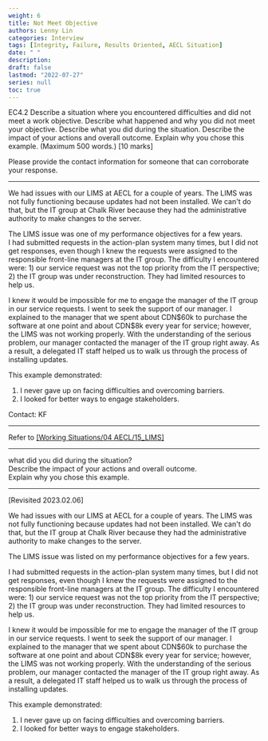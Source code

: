 ```yaml
---
weight: 6
title: Not Meet Objective
authors: Lenny Lin
categories: Interview
tags: [Integrity, Failure, Results Oriented, AECL Situation]
date: " "
description: 
draft: false
lastmod: "2022-07-27"
series: null
toc: true
---
```



EC4.2 Describe a situation where you encountered difficulties and did not meet a work objective.  Describe what happened and why you did not meet your objective.  Describe what you did during the situation.  Describe the impact of your actions and overall outcome.  Explain why you chose this example.  (Maximum 500 words.) [10 marks]

Please provide the contact information for someone that can corroborate your response.

<!--more-->

---

We had issues with our LIMS at AECL for a couple of years.  The LIMS was not fully functioning because updates had not been installed.  We can't do that, but the IT group at Chalk River because they had the administrative authority to make changes to the server.  

The LIMS issue was one of my performance objectives for a few years.  <br> I had submitted requests in the action-plan system many times, but I did not get responses, even though I knew the requests were assigned to the responsible front-line managers at the IT group.  The difficulty I encountered were: 1) our service request was not the top priority from the IT perspective; 2) the IT group was under reconstruction.  They had limited resources to help us.

I knew it would be impossible for me to engage the manager of the IT group in our service requests.  I went to seek the support of our manager.  I explained to the manager that we spent about CDN&#36;60k to purchase the software at one point and about CDN&#36;8k every year for service; however, the LIMS was not working properly.  With the understanding of the serious problem, our manager contacted the manager of the IT group right away.  As a result, a delegated IT staff helped us to walk us through the process of installing updates.

This example demonstrated:
1)	I never gave up on facing difficulties and overcoming barriers.
2)	I looked for better ways to engage stakeholders.

Contact: KF

---

Refer to <a href = "https://zhichang.netlify.app/docs/02-working-situations/04-aecl/15_lims/" target="_blank" rel="noopener noreferrer">[Working Situations/04 AECL/15_LIMS]</a>



---
what did you did during the situation?  
Describe the impact of your actions and overall outcome.  
Explain why you chose this example.

---

[Revisited 2023.02.06]  

We had issues with our LIMS at AECL for a couple of years.  The LIMS was not fully functioning because updates had not been installed.  We can't do that, but the IT group at Chalk River because they had the administrative authority to make changes to the server.  

The LIMS issue was listed on my performance objectives for a few years.  

I had submitted requests in the action-plan system many times, but I did not get responses, even though I knew the requests were assigned to the responsible front-line managers at the IT group.  The difficulty I encountered were: 1) our service request was not the top priority from the IT perspective; 2) the IT group was under reconstruction.  They had limited resources to help us.

I knew it would be impossible for me to engage the manager of the IT group in our service requests.  I went to seek the support of our manager.  I explained to the manager that we spent about CDN&#36;60k to purchase the software at one point and about CDN&#36;8k every year for service; however, the LIMS was not working properly.  With the understanding of the serious problem, our manager contacted the manager of the IT group right away.  As a result, a delegated IT staff helped us to walk us through the process of installing updates.

This example demonstrated:
1)	I never gave up on facing difficulties and overcoming barriers.
2)	I looked for better ways to engage stakeholders.

